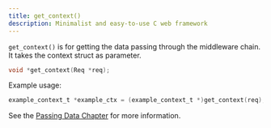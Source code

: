```yaml
---
title: get_context()
description: Minimalist and easy-to-use C web framework
---
```


`get_context()` is for getting the data passing through the middleware chain. It takes the context struct as parameter.

```c
void *get_context(Req *req);
```

Example usage:

```c
example_context_t *example_ctx = (example_context_t *)get_context(req);
```

See the [Passing Data Chapter](/docs/middleware/#passing-data) for more information.
